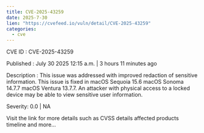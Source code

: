 ```yaml
--- 
title: CVE-2025-43259
date: 2025-7-30
lien: "https://cvefeed.io/vuln/detail/CVE-2025-43259"
categories:
  - cve
---
```


CVE ID : CVE-2025-43259

Published :  July 30
2025
12:15 a.m. | 3 hours
11 minutes ago

Description : This issue was addressed with improved redaction of sensitive information. This issue is fixed in macOS Sequoia 15.6
macOS Sonoma 14.7.7
macOS Ventura 13.7.7. An attacker with physical access to a locked device may be able to view sensitive user information.

Severity: 0.0 | NA

Visit the link for more details
such as CVSS details
affected products
timeline
and more...
